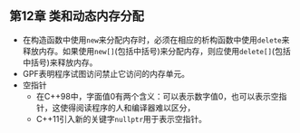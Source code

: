 ## 第12章 类和动态内存分配
- 在构造函数中使用`new`来分配内存时，必须在相应的析构函数中使用`delete`来释放内存。如果使用`new[]`(包括中括号)来分配内存，则应使用`delete[]`(包括中括号)来释放内存。
- GPF表明程序试图访问禁止它访问的内存单元。
- 空指针
	- 在C++98中，字面值0有两个含义：可以表示数字值0，也可以表示空指针，这使得阅读程序的人和编译器难以区分，
	- C++11引入新的关键字`nullptr`用于表示空指针。